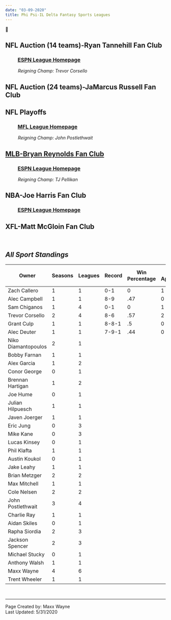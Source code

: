 ```yaml
---
date: "03-09-2020"
title: Phi Psi-IL Delta Fantasy Sports Leagues
---
```


:football:
## **NFL Auction (14 teams)-Ryan Tannehill Fan Club**
### &nbsp; &nbsp; &nbsp; &nbsp; &nbsp; [ESPN League Homepage](https://fantasy.espn.com/football/league?leagueId=21575912)
&nbsp; &nbsp; &nbsp; &nbsp; &nbsp; *Reigning Champ: Trevor Corsello*
## **NFL Auction (24 teams)-JaMarcus Russell Fan Club**
## **NFL Playoffs**
### &nbsp; &nbsp; &nbsp; &nbsp; &nbsp; [MFL League Homepage](https://www63.myfantasyleague.com/2019/home/38637#0)
&nbsp; &nbsp; &nbsp; &nbsp; &nbsp; *Reigning Champ: John Postlethwait*
##  **[MLB-Bryan Reynolds Fan Club](./main-page.html)**
### &nbsp; &nbsp; &nbsp; &nbsp; &nbsp; [ESPN League Homepage](https://fantasy.espn.com/baseball/league?leagueId=62615350)
&nbsp; &nbsp; &nbsp; &nbsp; &nbsp; *Reigning Champ: TJ Pellikan*
## **NBA-Joe Harris Fan Club**
### &nbsp; &nbsp; &nbsp; &nbsp; &nbsp; [ESPN League Homepage](https://fantasy.espn.com/basketball/league?leagueId=59873460)
## **XFL-Matt McGloin Fan Club**

<br>

## *All Sport Standings*

|Owner   |Seasons |Leagues  |Record   |Win Percentage   |Playoff Appearances   |Playoff Record   |Playoff Win Percentage   |Championship Appearances   |Championships |Average Finish |Best Finish   |Longest Win Streak   |Longest Lose Streak   |Point Differential   |Awards   |
|---|---|---|---|---|---|---|---|---|---|---|---|---|---|---|---|
|Zach Callero   |1 |1   |0-1   |0   |1   |0-1   |0   |0   |0   |3   |3   |0   |1   |-28.86   |0   |
|Alec Campbell   | 1  | 1  | 8-9  |.47   |0   |0-0   |0   |0   |0   |10   |10   |2   |3   | -5.1  |1 |
|Sam Chiganos  |1   |4   | 0-1  |0   |1   |0-1   |0   |1   |0   |2   |2   |0   |1   |-6.78   |0 |
| Trevor Corsello  | 2  |4   |8-6   |.57   |2 | 3-1  |1   |1   |2.5   |1   | 7  |   |3   | 2.4  |3 |
|Grant Culp   |1   | 1  | 8-8-1  | .5  |0   |0-0   |0   |0   |0   |8   | 8  |3   |   | 2  |-12.1 |
| Alec Deuter  | 1  |1   | 7-9-1  |.44   |0   | 0-0  | 0  | 0  |0   | 12  | 12  |   | 2  |4   |1 |
| Niko Diamantopoulos  |2   |1   |   |   |   |   |   |   |   |   |   |   |   |   | |
| Bobby Farnan  |1   |1   |   |   |   |   |   |   |   |   |   |   |   |   | |
| Alex Garcia   |1   |2   |   |   |   |   |   |   |   |   |   |   |   |   | |
| Conor George  |0   |1   |   |   |   |   |   |   |   |   |   |   |   |   | |
| Brennan Hartigan  |1   |2   |   |   |   |   |   |   |   |   |   |   |   |   | |
|Joe Hume   | 0  | 1  |   |   |   |   |   |   |   |   |   |   |   |   | |
|Julian Hilpuesch   | 1  | 1  |   |   |   |   |   |   |   |   |   |   |   |   | |
| Javen Joerger  | 1  | 1  |   |   |   |   |   |   |   |   |   |   |   |   | |
|Eric Jung   | 0  | 3  |   |   |   |   |   |   |   |   |   |   |   |   | |
|Mike Kane   | 0  | 3  |   |   |   |   |   |   |   |   |   |   |   |   | |
|Lucas Kinsey   | 0  | 1  |   |   |   |   |   |   |   |   |   |   |   |   | |
|Phil Klafta   | 1  | 1  |   |   |   |   |   |   |   |   |   |   |   |   | |
|Austin Koukol  | 0  | 1  |   |   |   |   |   |   |   |   |   |   |   |   | |
|Jake Leahy  | 1  | 1  |   |   |   |   |   |   |   |   |   |   |   |   | |
|Brian Metzger   | 2  | 2  |   |   |   |   |   |   |   |   |   |   |   |   | |
|Max Mitchell   | 1  | 1  |   |   |   |   |   |   |   |   |   |   |   |   | |
|Cole Nelsen   | 2  | 2  |   |   |   |   |   |   |   |   |   |   |   |   | |
|John Postlethwait   | 3  | 4  |   |   |   |   |   |   |   |   |   |   |   |   | |
|Charlie Ray   | 1  | 1  |   |   |   |   |   |   |   |   |   |   |   |   | |
|Aidan Skiles   | 0  | 1  |   |   |   |   |   |   |   |   |   |   |   |   | |
|Rapha Siordia   | 2  | 3  |   |   |   |   |   |   |   |   |   |   |   |   | |
|Jackson Spencer   | 2  | 3  |   |   |   |   |   |   |   |   |   |   |   |   | |
|Michael Stucky   | 0  | 1  |   |   |   |   |   |   |   |   |   |   |   |   | |
|Anthony Walsh   | 1  | 1  |   |   |   |   |   |   |   |   |   |   |   |   | |
|Maxx Wayne   | 4  | 6  |   |   |   |   |   |   |   |   |   |   |   |   | |
|Trent Wheeler   | 1  | 1  |   |   |   |   |   |   |   |   |   |   |   |   | |

<br>

---

Page Created by: Maxx Wayne
<br>
Last Updated: 5/31/2020
